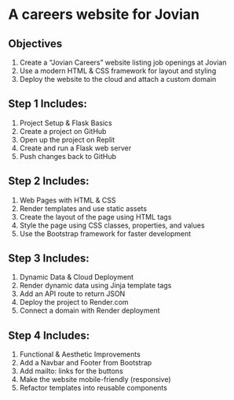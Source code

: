 
# A careers website for Jovian

## Objectives

1. Create a “Jovian Careers” website listing job openings at Jovian
2. Use a modern HTML & CSS framework for layout and styling
3. Deploy the website to the cloud and attach a custom domain

## Step 1 Includes:

1. Project Setup & Flask Basics
2. Create a project on GitHub
3. Open up the project on Replit
4. Create and run a Flask web server
5. Push changes back to GitHub


## Step 2 Includes: 

1. Web Pages with HTML & CSS
2. Render templates and use static assets
3. Create the layout of the page using HTML tags
4. Style the page using CSS classes, properties, and values
5. Use the Bootstrap framework for faster development

## Step 3 Includes:

1. Dynamic Data & Cloud Deployment
2. Render dynamic data using Jinja template tags
3. Add an API route to return JSON
4. Deploy the project to Render.com
5. Connect a domain with Render deployment

## Step 4 Includes: 

1. Functional & Aesthetic Improvements
2. Add a Navbar and Footer from Bootstrap
3. Add mailto: links for the buttons
4. Make the website mobile-friendly (responsive)
5. Refactor templates into reusable components
